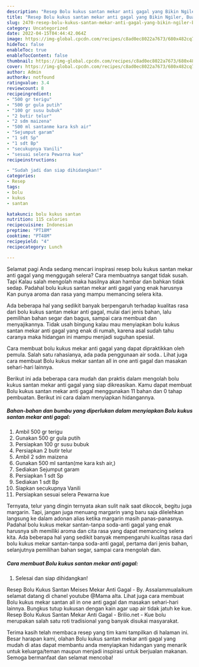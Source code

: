 ```yaml
---
description: "Resep Bolu kukus santan mekar anti gagal yang Bikin Ngiler, Buat Buka Puasa Lezat"
title: "Resep Bolu kukus santan mekar anti gagal yang Bikin Ngiler, Buat Buka Puasa Lezat"
slug: 2470-resep-bolu-kukus-santan-mekar-anti-gagal-yang-bikin-ngiler-buat-buka-puasa-lezat
category: Uncategorized
date: 2022-04-15T04:44:42.064Z
image: https://img-global.cpcdn.com/recipes/c8ad0ec8022a7673/680x482cq70/bolu-kukus-santan-mekar-anti-gagal-foto-resep-utama.jpg
hideToc: false
enableToc: true
enableTocContent: false
thumbnail: https://img-global.cpcdn.com/recipes/c8ad0ec8022a7673/680x482cq70/bolu-kukus-santan-mekar-anti-gagal-foto-resep-utama.jpg
cover: https://img-global.cpcdn.com/recipes/c8ad0ec8022a7673/680x482cq70/bolu-kukus-santan-mekar-anti-gagal-foto-resep-utama.jpg
author: Admin
authorAv: notfound
ratingvalue: 3.4
reviewcount: 8
recipeingredient:
- "500 gr terigu"
- "500 gr gula putih"
- "100 gr susu bubuk"
- "2 butir telur"
- "2 sdm maizena"
- "500 ml santanme kara ksh air"
- "Sejumput garam"
- "1 sdt Sp"
- "1 sdt Bp"
- "secukupnya Vanili"
- "sesuai selera Pewarna kue"
recipeinstructions:

- "Sudah jadi dan siap dihidangkan!"
categories:
- Resep
tags:
- bolu
- kukus
- santan

katakunci: bolu kukus santan 
nutrition: 115 calories
recipecuisine: Indonesian
preptime: "PT18M"
cooktime: "PT48M"
recipeyield: "4"
recipecategory: Lunch

---
```



Selamat pagi Anda sedang mencari inspirasi resep bolu kukus santan mekar anti gagal yang menggugah selera? Cara membuatnya sangat tidak susah. Tapi Kalau salah mengolah maka hasilnya akan hambar dan bahkan tidak sedap. Padahal bolu kukus santan mekar anti gagal yang enak harusnya Kan punya aroma dan rasa yang mampu memancing selera kita.


Ada beberapa hal yang sedikit banyak berpengaruh terhadap kualitas rasa dari bolu kukus santan mekar anti gagal, mulai dari jenis bahan, lalu pemilihan bahan segar dan bagus, sampai cara membuat dan menyajikannya. Tidak usah bingung kalau mau menyiapkan bolu kukus santan mekar anti gagal yang enak di rumah, karena asal sudah tahu caranya maka hidangan ini mampu menjadi suguhan spesial.

Cara membuat bolu kukus mekar anti gagal yang dapat dipraktikkan oleh pemula. Salah satu rahasianya, ada pada penggunaan air soda.. Lihat juga cara membuat Bolu kukus mekar santan all in one anti gagal dan masakan sehari-hari lainnya.


Berikut ini ada beberapa cara mudah dan praktis dalam mengolah bolu kukus santan mekar anti gagal yang siap dikreasikan. Kamu dapat membuat Bolu kukus santan mekar anti gagal menggunakan 11 bahan dan 0 tahap pembuatan. Berikut ini cara dalam menyiapkan hidangannya.

<!--inarticleads1-->

##### Bahan-bahan dan bumbu yang diperlukan dalam menyiapkan Bolu kukus santan mekar anti gagal:

1. Ambil 500 gr terigu
1. Gunakan 500 gr gula putih
1. Persiapkan 100 gr susu bubuk
1. Persiapkan 2 butir telur
1. Ambil 2 sdm maizena
1. Gunakan 500 ml santan(me kara ksh air,)
1. Sediakan Sejumput garam
1. Persiapkan 1 sdt Sp
1. Sediakan 1 sdt Bp
1. Siapkan secukupnya Vanili
1. Persiapkan sesuai selera Pewarna kue


Ternyata, telur yang dingin ternyata akan sulit naik saat dikocok, begitu juga margarin. Tapi, jangan juga menuang margarin yang baru saja dilelehkan langsung ke dalam adonan alias ketika margarin masih panas-panasnya. Padahal bolu kukus mekar santan-tanpa soda-anti gagal yang enak harusnya sih memiliki aroma dan cita rasa yang dapat memancing selera kita. Ada beberapa hal yang sedikit banyak mempengaruhi kualitas rasa dari bolu kukus mekar santan-tanpa soda-anti gagal, pertama dari jenis bahan, selanjutnya pemilihan bahan segar, sampai cara mengolah dan. 

<!--inarticleads2-->

##### Cara membuat Bolu kukus santan mekar anti gagal:


1. Selesai dan siap dihidangkan!

Resep Bolu Kukus Santan Meises Mekar Anti Gagal - By. Assalammualaikum selamat datang di chanel youtube @Mama alta. Lihat juga cara membuat Bolu kukus mekar santan all in one anti gagal dan masakan sehari-hari lainnya. Bungkus tutup kukusan dengan kain agar uap air tidak jatuh ke kue. Resep Bolu Kukus Santan Mekar Anti Gagal - Brilio.net - Kue bolu merupakan salah satu roti tradisional yang banyak disukai masyarakat. 

Terima kasih telah membaca resep yang tim kami tampilkan di halaman ini. Besar harapan kami, olahan Bolu kukus santan mekar anti gagal yang mudah di atas dapat membantu anda menyiapkan hidangan yang menarik untuk keluarga/teman maupun menjadi inspirasi untuk berjualan makanan. Semoga bermanfaat dan selamat mencoba!
